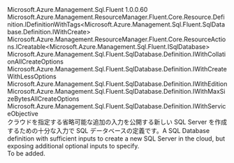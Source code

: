 <Type Name="IWithCreate" FullName="Microsoft.Azure.Management.Sql.Fluent.SqlDatabase.Definition.IWithCreate">
  <TypeSignature Language="C#" Value="public interface IWithCreate : Microsoft.Azure.Management.ResourceManager.Fluent.Core.Resource.Definition.IDefinitionWithTags&lt;Microsoft.Azure.Management.Sql.Fluent.SqlDatabase.Definition.IWithCreate&gt;, Microsoft.Azure.Management.ResourceManager.Fluent.Core.ResourceActions.ICreatable&lt;Microsoft.Azure.Management.Sql.Fluent.ISqlDatabase&gt;, Microsoft.Azure.Management.Sql.Fluent.SqlDatabase.Definition.IWithCollationAllCreateOptions, Microsoft.Azure.Management.Sql.Fluent.SqlDatabase.Definition.IWithCreateWithLessOptions, Microsoft.Azure.Management.Sql.Fluent.SqlDatabase.Definition.IWithEdition, Microsoft.Azure.Management.Sql.Fluent.SqlDatabase.Definition.IWithMaxSizeBytesAllCreateOptions, Microsoft.Azure.Management.Sql.Fluent.SqlDatabase.Definition.IWithServiceObjective" />
  <TypeSignature Language="ILAsm" Value=".class public interface auto ansi abstract IWithCreate implements class Microsoft.Azure.Management.ResourceManager.Fluent.Core.Resource.Definition.IDefinitionWithTags`1&lt;class Microsoft.Azure.Management.Sql.Fluent.SqlDatabase.Definition.IWithCreate&gt;, class Microsoft.Azure.Management.ResourceManager.Fluent.Core.ResourceActions.ICreatable`1&lt;class Microsoft.Azure.Management.Sql.Fluent.ISqlDatabase&gt;, class Microsoft.Azure.Management.ResourceManager.Fluent.Core.ResourceActions.IIndexable, class Microsoft.Azure.Management.Sql.Fluent.SqlDatabase.Definition.IWithCollationAllCreateOptions, class Microsoft.Azure.Management.Sql.Fluent.SqlDatabase.Definition.IWithCreateWithLessOptions, class Microsoft.Azure.Management.Sql.Fluent.SqlDatabase.Definition.IWithEdition, class Microsoft.Azure.Management.Sql.Fluent.SqlDatabase.Definition.IWithMaxSizeBytesAllCreateOptions, class Microsoft.Azure.Management.Sql.Fluent.SqlDatabase.Definition.IWithServiceObjective" />
  <TypeSignature Language="DocId" Value="T:Microsoft.Azure.Management.Sql.Fluent.SqlDatabase.Definition.IWithCreate" />
  <TypeSignature Language="VB.NET" Value="Public Interface IWithCreate&#xA;Implements ICreatable(Of ISqlDatabase), IDefinitionWithTags(Of IWithCreate), IWithCollationAllCreateOptions, IWithCreateWithLessOptions, IWithEdition, IWithMaxSizeBytesAllCreateOptions, IWithServiceObjective" />
  <TypeSignature Language="F#" Value="type IWithCreate = interface&#xA;    interface IWithServiceObjective&#xA;    interface IWithEdition&#xA;    interface IWithCollationAllCreateOptions&#xA;    interface IWithMaxSizeBytesAllCreateOptions&#xA;    interface IWithCreateWithLessOptions&#xA;    interface ICreatable&lt;ISqlDatabase&gt;&#xA;    interface IIndexable&#xA;    interface IDefinitionWithTags&lt;IWithCreate&gt;" />
  <AssemblyInfo>
    <AssemblyName>Microsoft.Azure.Management.Sql.Fluent</AssemblyName>
    <AssemblyVersion>1.0.0.60</AssemblyVersion>
  </AssemblyInfo>
  <Interfaces>
    <Interface>
      <InterfaceName>Microsoft.Azure.Management.ResourceManager.Fluent.Core.Resource.Definition.IDefinitionWithTags&lt;Microsoft.Azure.Management.Sql.Fluent.SqlDatabase.Definition.IWithCreate&gt;</InterfaceName>
    </Interface>
    <Interface>
      <InterfaceName>Microsoft.Azure.Management.ResourceManager.Fluent.Core.ResourceActions.ICreatable&lt;Microsoft.Azure.Management.Sql.Fluent.ISqlDatabase&gt;</InterfaceName>
    </Interface>
    <Interface>
      <InterfaceName>Microsoft.Azure.Management.Sql.Fluent.SqlDatabase.Definition.IWithCollationAllCreateOptions</InterfaceName>
    </Interface>
    <Interface>
      <InterfaceName>Microsoft.Azure.Management.Sql.Fluent.SqlDatabase.Definition.IWithCreateWithLessOptions</InterfaceName>
    </Interface>
    <Interface>
      <InterfaceName>Microsoft.Azure.Management.Sql.Fluent.SqlDatabase.Definition.IWithEdition</InterfaceName>
    </Interface>
    <Interface>
      <InterfaceName>Microsoft.Azure.Management.Sql.Fluent.SqlDatabase.Definition.IWithMaxSizeBytesAllCreateOptions</InterfaceName>
    </Interface>
    <Interface>
      <InterfaceName>Microsoft.Azure.Management.Sql.Fluent.SqlDatabase.Definition.IWithServiceObjective</InterfaceName>
    </Interface>
  </Interfaces>
  <Docs>
    <summary>
            <span data-ttu-id="745a0-101">クラウドを指定する省略可能な追加の入力を公開する新しい SQL Server を作成するための十分な入力で SQL データベースの定義です。</span><span class="sxs-lookup"><span data-stu-id="745a0-101">A SQL Database definition with sufficient inputs to create a new SQL Server in the cloud, but exposing additional optional inputs to specify.</span></span>
            </summary>
    <remarks>To be added.</remarks>
  </Docs>
  <Members />
</Type>